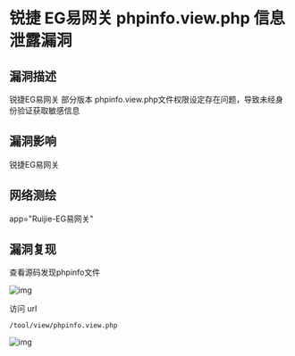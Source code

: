 # 锐捷 EG易网关 phpinfo.view.php 信息泄露漏洞

## 漏洞描述

锐捷EG易网关 部分版本 phpinfo.view.php文件权限设定存在问题，导致未经身份验证获取敏感信息

## 漏洞影响

<a-checkbox checked>锐捷EG易网关</a-checkbox></br>

## 网络测绘

<a-checkbox checked>app="Ruijie-EG易网关"</a-checkbox></br>

## 漏洞复现

查看源码发现phpinfo文件



![img](https://security-1310978225.cos.ap-beijing.myqcloud.com/public/img/ruijie-31.png)



访问 url



```plain
/tool/view/phpinfo.view.php
```



![img](https://security-1310978225.cos.ap-beijing.myqcloud.com/public/img/ruijie-32.png)



